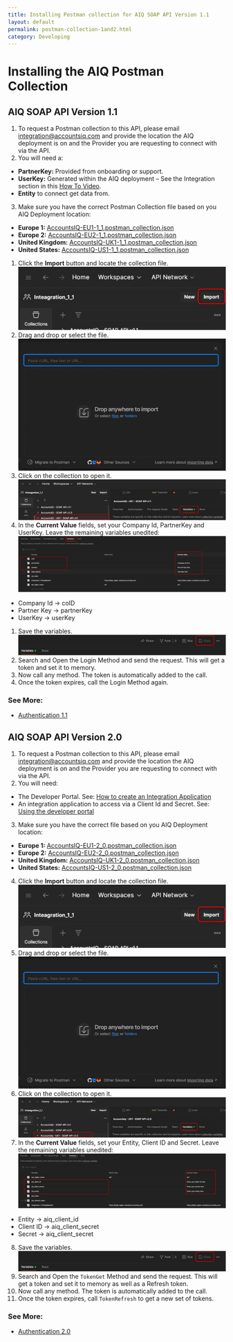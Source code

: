 ```yaml
---
title: Installing Postman collection for AIQ SOAP API Version 1.1 
layout: default
permalink: postman-collection-1and2.html
category: Developing
---
```

# Installing the AIQ Postman Collection

## AIQ SOAP API Version 1.1 

1. To request a Postman collection to this API, please email [integration@accountsiq.com](mailto:integration@accountsiq.com) and provide the location the AIQ deployment is on and the Provider you are requesting to connect with via the API. 
2. You will need a:
- **PartnerKey:** Provided from onboarding or support. 
- **UserKey:** Generated within the AIQ deployment – See the Integration section in this [How To Video](https://www.youtube.com/watch?v=L03AUQEMuZU).
- **Entity** to connect get data from. 
3. Make sure you have the correct Postman Collection file based on you AIQ Deployment location:
- **Europe 1:** [AccountsIQ-EU1-1_1.postman_collection.json](assets\postman-collection\AccountsIQ-EU1-1_1.postman_collection.json)
- **Europe 2:** [AccountsIQ-EU2-1_1.postman_collection.json](assets\postman-collection\AccountsIQ-EU2-1_1.postman_collection.json)
- **United Kingdom:** [AccountsIQ-UK1-1_1.postman_collection.json](assets\postman-collection\AccountsIQ-UK1-1_1.postman_collection.json)
- **United States:** [AccountsIQ-US1-1_1.postman_collection.json](assets\postman-collection\AccountsIQ-US1-1_1.postman_collection.json)
1. Click the **Import** button and locate the collection file. ![postman10](assets\images\postman10.png)
2. Drag and drop or select the file. ![postman11](assets\images\postman11.png)
3. Click on the collection to open it. ![postman12](assets\images\postman12.png)
4. In the **Current Value** fields, set your Company Id, PartnerKey and UserKey. Leave the remaining variables unedited: ![postman13](assets\images\postman13.png)
- Company Id -> coID 
- Partner Key -> partnerKey 
- UserKey -> userKey 
1. Save the variables. ![postman14](assets\images\postman14.png)
2. Search and Open the Login Method and send the request. This will get a token and set it to memory.
3.  Now call any method. The token is automatically added to the call. 
4.  Once the token expires, call the Login Method again. 

### See More:
- [Authentication 1.1](authentication1.html)

## AIQ SOAP API Version 2.0 

1. To request a Postman collection to this API, please email [integration@accountsiq.com](mailto:integration@accountsiq.com) and provide the location the AIQ deployment is on and the Provider you are requesting to connect with via the API. 
 2. You will need:
- The Developer Portal. See: [How to create an Integration Application](https://aiq.helpjuice.com/en_GB/manage-integrations/2079829-integrations-application-and-invite) 
- An integration application to access via a Client Id and Secret. See: [Using the developer portal](https://aiq.helpjuice.com/en_GB/manage-integrations/using-the-developer-portal-and-new-api-endpoint) 
3. Make sure you have the correct file based on you AIQ Deployment location:
- **Europe 1:** [AccountsIQ-EU1-2_0.postman_collection.json](assets\postman-collection\AccountsIQ-EU1-2_0.postman_collection.json)
- **Europe 2:** [AccountsIQ-EU2-2_0.postman_collection.json](assets\postman-collection\AccountsIQ-EU2-2_0.postman_collection.json)
- **United Kingdom:** [AccountsIQ-UK1-2_0.postman_collection.json](assets\postman-collection\AccountsIQ-UK1-2_0.postman_collection.json)
- **United States:**  [AccountsIQ-US1-2_0.postman_collection.json](assets\postman-collection\AccountsIQ-US1-2_0.postman_collection.json)
4. Click the **Import** button and locate the collection file. ![postman10](assets\images\postman10.png)
5. Drag and drop or select the file. ![postman11](assets\images\postman11.png)
6. Click on the collection to open it. ![postman15](assets\images\postman15.png)
7. In the **Current Value** fields, set your Entity, Client ID and Secret. Leave the remaining variables unedited: ![postman17](assets\images\postman17.png)
- Entity  -> aiq_client_id 
- Client ID -> aiq_client_secret 
- Secret -> aiq_client_secret 
8. Save the variables. ![postman14](assets\images\postman14.png)
9. Search and Open the `TokenGet` Method  and send the request. This will get a token and set it to memory as well as a Refresh token.
10.  Now call any method. The token is automatically added to the call. 
11.  Once the token expires, call `TokenRefresh` to get a new set of tokens. 

### See More:
- [Authentication 2.0](authentication2.html)